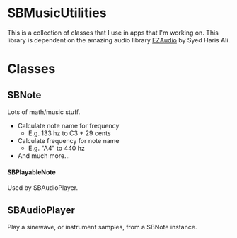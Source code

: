 SBMusicUtilities
================

This is a collection of classes that I use in apps that I'm working on. This library is dependent on the amazing audio library [EZAudio](https://github.com/syedhali/EZAudio) by Syed Haris Ali.


# Classes

## SBNote
Lots of math/music stuff.

- Calculate note name for frequency
	- E.g. 133 hz to C3 + 29 cents
- Calculate frequency for note name
	- E.g. "A4" to 440 hz
- And much more...

#### SBPlayableNote
Used by SBAudioPlayer.

## SBAudioPlayer
Play a sinewave, or instrument samples, from a SBNote instance.
